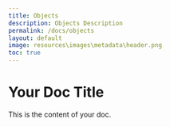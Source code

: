 ```yaml
---
title: Objects
description: Objects Description
permalink: /docs/objects
layout: default
image: resources\images\metadata\header.png
toc: true
---
```


# Your Doc Title

This is the content of your doc.